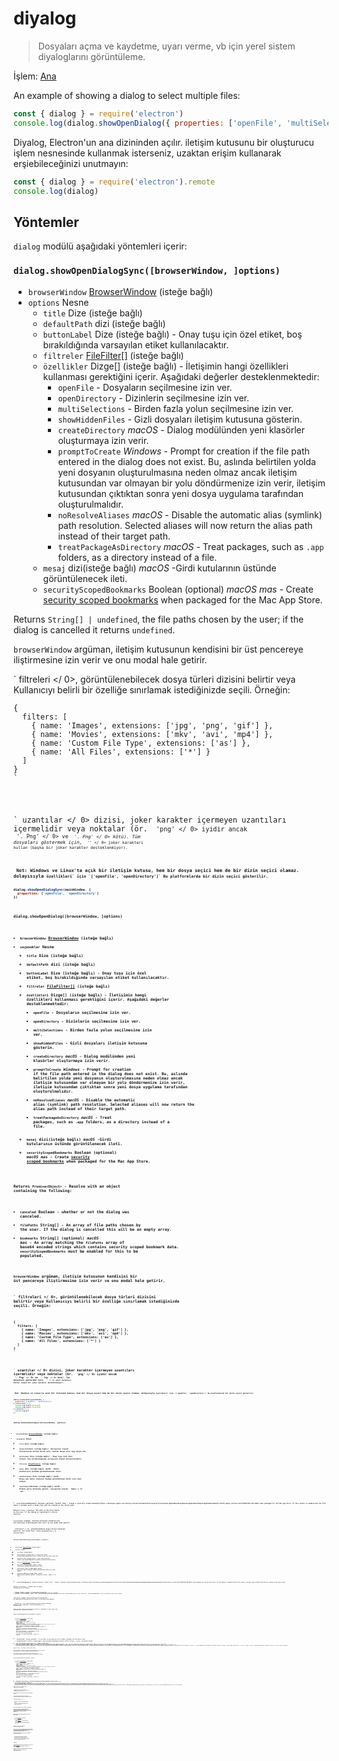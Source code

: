 # diyalog

> Dosyaları açma ve kaydetme, uyarı verme, vb için yerel sistem diyaloglarını görüntüleme.

İşlem: [Ana](../glossary.md#main-process)

An example of showing a dialog to select multiple files:

```javascript
const { dialog } = require('electron')
console.log(dialog.showOpenDialog({ properties: ['openFile', 'multiSelections'] }))
```

Diyalog, Electron'un ana dizininden açılır. iletişim kutusunu bir oluşturucu işlem nesnesinde kullanmak isterseniz, uzaktan erişim kullanarak erşiebileceğinizi unutmayın:

```javascript
const { dialog } = require('electron').remote
console.log(dialog)
```

## Yöntemler

`dialog` modülü aşağıdaki yöntemleri içerir:

### `dialog.showOpenDialogSync([browserWindow, ]options)`

* `browserWindow` [BrowserWindow](browser-window.md) (isteğe bağlı)
* `options` Nesne 
  * `title` Dize (isteğe bağlı)
  * `defaultPath` dizi (isteğe bağlı)
  * `buttonLabel` Dize (isteğe bağlı) - Onay tuşu için özel etiket, boş bırakıldığında varsayılan etiket kullanılacaktır.
  * `filtreler` [FileFilter[]](structures/file-filter.md) (isteğe bağlı)
  * `özellikler` Dizge[] (isteğe bağlı) - İletişimin hangi özellikleri kullanması gerektiğini içerir. Aşağıdaki değerler desteklenmektedir: 
    * `openFile` - Dosyaların seçilmesine izin ver.
    * `openDirectory` - Dizinlerin seçilmesine izin ver.
    * `multiSelections` - Birden fazla yolun seçilmesine izin ver.
    * `showHiddenFiles` - Gizli dosyaları iletişim kutusuna gösterin.
    * `createDirectory` *macOS* - Dialog modülünden yeni klasörler oluşturmaya izin verir.
    * `promptToCreate` *Windows* - Prompt for creation if the file path entered in the dialog does not exist. Bu, aslında belirtilen yolda yeni dosyanın oluşturulmasına neden olmaz ancak iletişim kutusundan var olmayan bir yolu döndürmenize izin verir, iletişim kutusundan çıktıktan sonra yeni dosya uygulama tarafından oluşturulmalıdır.
    * `noResolveAliases` *macOS* - Disable the automatic alias (symlink) path resolution. Selected aliases will now return the alias path instead of their target path.
    * `treatPackageAsDirectory` *macOS* - Treat packages, such as `.app` folders, as a directory instead of a file.
  * `mesaj` dizi(isteğe bağlı) *macOS* -Girdi kutularının üstünde görüntülenecek ileti.
  * `securityScopedBookmarks` Boolean (optional) *macOS* *mas* - Create [security scoped bookmarks](https://developer.apple.com/library/content/documentation/Security/Conceptual/AppSandboxDesignGuide/AppSandboxInDepth/AppSandboxInDepth.html#//apple_ref/doc/uid/TP40011183-CH3-SW16) when packaged for the Mac App Store.

Returns `String[] | undefined`, the file paths chosen by the user; if the dialog is cancelled it returns `undefined`.

`browserWindow` argüman, iletişim kutusunun kendisini bir üst pencereye iliştirmesine izin verir ve onu modal hale getirir.

` filtreleri </ 0>, görüntülenebilecek dosya türleri dizisini belirtir veya Kullanıcıyı belirli bir özelliğe sınırlamak istediğinizde seçili. Örneğin:</p>

<pre><code class="javascript">{
  filters: [
    { name: 'Images', extensions: ['jpg', 'png', 'gif'] },
    { name: 'Movies', extensions: ['mkv', 'avi', 'mp4'] },
    { name: 'Custom File Type', extensions: ['as'] },
    { name: 'All Files', extensions: ['*'] }
  ]
}
`</pre> 

` uzantılar </ 0> dizisi, joker karakter içermeyen uzantıları içermelidir veya noktalar (ör.
<code> 'png' </ 0> iyidir ancak <code> '. Png' </ 0> ve <code> '*. Png' </ 0> kötü). Tüm dosyaları göstermek için,
<code> '*' </ 0> joker karakteri kullan (başka bir joker karakter desteklenmiyor).</p>

<p><strong> Not: </ 0>Windows ve Linux'ta açık bir iletişim kutusu, hem bir dosya seçici hem de bir dizin seçici olamaz. dolayısıyla <code>özellikleri` için `['openFile', 'openDirectory']` Bu platformlarda bir dizin seçici gösterilir.

```js
dialog.showOpenDialogSync(mainWindow, {
  properties: ['openFile', 'openDirectory']
})
```

### `dialog.showOpenDialog([browserWindow, ]options)`

* `browserWindow` [BrowserWindow](browser-window.md) (isteğe bağlı)
* `seçenekler` Nesne 
  * `title` Dize (isteğe bağlı)
  * `defaultPath` dizi (isteğe bağlı)
  * `buttonLabel` Dize (isteğe bağlı) - Onay tuşu için özel etiket, boş bırakıldığında varsayılan etiket kullanılacaktır.
  * `filtreler` [FileFilter[]](structures/file-filter.md) (isteğe bağlı)
  * `özellikleri` Dizge[] (isteğe bağlı) - İletişimin hangi özellikleri kullanması gerektiğini içerir. Aşağıdaki değerler desteklenmektedir: 
    * `openFile` - Dosyaların seçilmesine izin ver.
    * `openDirectory` - Dizinlerin seçilmesine izin ver.
    * `multiSelections` - Birden fazla yolun seçilmesine izin ver.
    * `showHiddenFiles` - Gizli dosyaları iletişim kutusuna gösterin.
    * `createDirectory` *macOS* - Dialog modülünden yeni klasörler oluşturmaya izin verir.
    * `promptToCreate` *Windows* - Prompt for creation if the file path entered in the dialog does not exist. Bu, aslında belirtilen yolda yeni dosyanın oluşturulmasına neden olmaz ancak iletişim kutusundan var olmayan bir yolu döndürmenize izin verir, iletişim kutusundan çıktıktan sonra yeni dosya uygulama tarafından oluşturulmalıdır.
    * `noResolveAliases` *macOS* - Disable the automatic alias (symlink) path resolution. Selected aliases will now return the alias path instead of their target path.
    * `treatPackageAsDirectory` *macOS* - Treat packages, such as `.app` folders, as a directory instead of a file.
  * `mesaj` dizi(isteğe bağlı) *macOS* -Girdi kutularının üstünde görüntülenecek ileti.
  * `securityScopedBookmarks` Boolean (optional) *macOS* *mas* - Create [security scoped bookmarks](https://developer.apple.com/library/content/documentation/Security/Conceptual/AppSandboxDesignGuide/AppSandboxInDepth/AppSandboxInDepth.html#//apple_ref/doc/uid/TP40011183-CH3-SW16) when packaged for the Mac App Store.

Returns `Promise<Object>` - Resolve with an object containing the following:

* `canceled` Boolean - whether or not the dialog was canceled.
* `filePaths` String[] - An array of file paths chosen by the user. If the dialog is cancelled this will be an empty array.
* `bookmarks` String[] (optional) *macOS* *mas* - An array matching the `filePaths` array of base64 encoded strings which contains security scoped bookmark data. `securityScopedBookmarks` must be enabled for this to be populated.

`browserWindow` argüman, iletişim kutusunun kendisini bir üst pencereye iliştirmesine izin verir ve onu modal hale getirir.

` filtreleri </ 0>, görüntülenebilecek dosya türleri dizisini belirtir veya Kullanıcıyı belirli bir özelliğe sınırlamak istediğinizde seçili. Örneğin:</p>

<pre><code class="javascript">{
  filters: [
    { name: 'Images', extensions: ['jpg', 'png', 'gif'] },
    { name: 'Movies', extensions: ['mkv', 'avi', 'mp4'] },
    { name: 'Custom File Type', extensions: ['as'] },
    { name: 'All Files', extensions: ['*'] }
  ]
}
`</pre> 

` uzantılar </ 0> dizisi, joker karakter içermeyen uzantıları içermelidir veya noktalar (ör.
<code> 'png' </ 0> iyidir ancak <code> '. Png' </ 0> ve <code> '*. Png' </ 0> kötü). Tüm dosyaları göstermek için,
<code> '*' </ 0> joker karakteri kullan (başka bir joker karakter desteklenmiyor).</p>

<p><strong> Not: </ 0>Windows ve Linux'ta açık bir iletişim kutusu, hem bir dosya seçici hem de bir dizin seçici olamaz. dolayısıyla <code>özellikleri` için `['openFile', 'openDirectory']` Bu platformlarda bir dizin seçici gösterilir.

```js
dialog.showOpenDialog(mainWindow, {
  properties: ['openFile', 'openDirectory']
}).then(result => {
  console.log(result.canceled)
  console.log(result.filePaths)
}).catch(err => {
  console.log(err)
})
```

### `dialog.showSaveDialogSync([browserWindow, ]options)`

* `browserWindow` [BrowserWindow](browser-window.md) (isteğe bağlı)
* `seçenekler` Nesne 
  * `title` Dize (isteğe bağlı)
  * `defaultPath`dizi (isteğe bağlı) -Varsayılan olarak kullanılacak mutlak dizin yolu, mutlak dosya yolu veya dosya adı.
  * `buttonLabel` Dize (isteğe bağlı) - Onay tuşu için özel etiket, boş bırakıldığında varsayılan etiket kullanılacaktır.
  * `filtreler` [FileFilter[]](structures/file-filter.md) (isteğe bağlı)
  * `mesaj` dize (isteğe bağlı) *macOS* - Metin alanlarının üstünde görüntülenecek ileti.
  * `nameFieldLabel` dize (isteğe bağlı) *macOS* - Dosya adı metin alanının önünde görüntülenen metin için özel etiket.
  * `showsTagField`Boolean (isteğe bağlı) *macOS* - Etiket giriş kutusunu göster, varsayılan olarak ` doğru </ 0> 'dır.</li>
<li><code>securityScopedBookmarks` Boolean (optional) *macOS* *mas* - Create a [security scoped bookmark](https://developer.apple.com/library/content/documentation/Security/Conceptual/AppSandboxDesignGuide/AppSandboxInDepth/AppSandboxInDepth.html#//apple_ref/doc/uid/TP40011183-CH3-SW16) when packaged for the Mac App Store. If this option is enabled and the file doesn't already exist a blank file will be created at the chosen path.

Returns `String | undefined`, the path of the file chosen by the user; if the dialog is cancelled it returns `undefined`.

`browserWindow` argüman, iletişim kutusunun kendisini bir üst pencereye iliştirmesine izin verir ve onu modal hale getirir.

` filtreleri </ 0>, görüntülenebilen dosya türleri dizisini belirtir, bir örnek için <code> dialog.showOpenDialog </ 0> konusuna bakın.</p>

<h3><code>dialog.showSaveDialog([browserWindow, ]options)`</h3> 

* `browserWindow` [BrowserWindow](browser-window.md) (isteğe bağlı)
* `seçenekler` Nesne 
  * `title` Dize (isteğe bağlı)
  * `defaultPath`dizi (isteğe bağlı) -Varsayılan olarak kullanılacak mutlak dizin yolu, mutlak dosya yolu veya dosya adı.
  * `buttonLabel` Dize (isteğe bağlı) - Onay tuşu için özel etiket, boş bırakıldığında varsayılan etiket kullanılacaktır.
  * `filtreler` [FileFilter[]](structures/file-filter.md) (isteğe bağlı)
  * `mesaj` dize (isteğe bağlı) *macOS* - Metin alanlarının üstünde görüntülenecek ileti.
  * `nameFieldLabel` dize (isteğe bağlı) *macOS* - Dosya adı metin alanının önünde görüntülenen metin için özel etiket.
  * `showsTagField`Boolean (isteğe bağlı) *macOS* - Etiket giriş kutusunu göster, varsayılan olarak ` doğru </ 0> 'dır.</li>
<li><code>securityScopedBookmarks` Boolean (optional) *macOS* *mas* - Create a [security scoped bookmark](https://developer.apple.com/library/content/documentation/Security/Conceptual/AppSandboxDesignGuide/AppSandboxInDepth/AppSandboxInDepth.html#//apple_ref/doc/uid/TP40011183-CH3-SW16) when packaged for the Mac App Store. If this option is enabled and the file doesn't already exist a blank file will be created at the chosen path.

Returns `Promise<Object>` - Resolve with an object containing the following:

    * `canceled` Boolean - whether or not the dialog was canceled.
    * `filePath` String (optional) - If the dialog is canceled, this will be `undefined`.
    * `bookmark` String (optional) _macOS_ _mas_ - Base64 encoded string which contains the security scoped bookmark data for the saved file. `securityScopedBookmarks` must be enabled for this to be present.
    

`browserWindow` argüman, iletişim kutusunun kendisini bir üst pencereye iliştirmesine izin verir ve onu modal hale getirir.

` filtreleri </ 0>, görüntülenebilen dosya türleri dizisini belirtir, bir örnek için <code> dialog.showOpenDialog </ 0> konusuna bakın.</p>

<p><strong>Note:</strong> On macOS, using the asynchronous version is recommended to avoid issues when
expanding and collapsing the dialog.</p>

<h3><code>dialog.showMessageBoxSync([browserWindow, ]options)`</h3> 

* `browserWindow` [BrowserWindow](browser-window.md) (isteğe bağlı)
* `seçenekler` Nesne 
  * `tip` dize(isteğe bağlı) - olabilir `"yok"`, `"bilgi"`, `"hata"`, `"sorun"` ya da `"uyarı"`. Windows üzerinden,` "soru" </ 0>, <code> "bilgi" ` ile aynı simgeyi görüntüler, ` "simgesi" </ 0> seçeneğini kullanarak bir simge belirlemediğiniz sürece. MacOS üzerinden,<code>"uyarı"` ve `"hata"` her ikisi de aynı uyarı simgesini gösterir.
  * `düğmeleri` dize[] (isteğe bağlı) -Düğmeler için metin dizisi. Windows'ta, boş bir dizi, "Tamam" etiketli bir düğme ile sonuçlanır.
  * `varsayılan Kimlik` tamsayı(isteğe bağlı)-Düğmeler dizisindeki düğme dizini, ileti kutusu açıldığında varsayılan olarak seçilir.
  * `başlık` dize(isteğe bağlı) - Mesaj kutusunun başlığı, bazı platformlar bunu göstermeyecektir.
  * `mesaj` dize- Mesaj kutusunun içeriği.
  * ` ayrıntı </ 0> Dizge (isteğe bağlı) - Mesajın ek bilgileri.</li>
<li><code>checkboxLabel` String (optional) - If provided, the message box will include a checkbox with the given label.
  * `checkboxChecked` Boolean (isteğe bağlı) -Onay kutusunun başlangıçta kontrol edilmiş durumu. ` yanlış </ 0> varsayılan olarak.</li>
<li><code>icon` ([NativeImage](native-image.md) | String) (isteğe bağlı)
  * `cancelId` Integer (isteğe bağlı) - Diyalogu iptal etmek için kullanılacak düğmenin indeksi,` Esc </ 0> tuşu ile. Varsayılan olarak bu, etiket olarak "iptal" veya "hayır" ile ilk düğmeye atanır. If no such labeled buttons exist and this option is not set, <code>0` will be used as the return value.
  * `noLink` Boolean (isteğe bağlı) - Windows Elektron' da `buttons`' dan hangisinin ortak düğmeler olduğunu ve diğer iletişim kutusundaki komutların bağlantılarını anlamaya çalışacağız ("İptal" veya "Evet" gibi). Bu işlem diyaloğun modern Windows aplikasyonu tarzında çıkmasını sağlar. Bu davranış hoşunuza gitmiyorsa, `noLink` `true` ayarlayabilirsiniz.
  * `normalizeAccessKeys` Boolean (İsteğe Bağlı) - Platformlar arasında klavye erişim anahtarlarını normalize eder. Varsayılan `false`'dur. Bunun etkinleştirilmesi, klavye kısayol erişim anahtarının yerleştirilmesi için düğme etiketlerinde `&` kullanıldığını ve etiketlerin her platformda doğru şekilde çalışacak şekilde dönüştürüleceğini varsayar, `&` karakterler macOS'ta kaldırılır, Linux'ta `_` olarak dönüştürülür ve Windows'ta dokunulmaz bırakılır. Örneğin; `Vie&w` düğme etiketi Linux' ta `Vie_w` ve macOS' ta `View` olarak dönüştürülecektir, Windows ve Linux' ta `Alt-W` yoluyla seçilebilir.

Returns `Integer` - the index of the clicked button.

Bir mesaj kutusu gösterir, ileti kutusu kapanıncaya kadar söz konusu işlemi engeller. Tıklanan düğmenin dizinini döndürür.

`browserWindow` argüman, iletişim kutusunun kendisini bir üst pencereye iliştirmesine izin verir ve onu modal hale getirir.

### `dialog.showMessageBox([browserWindow, ]options)`

* `browserWindow` [BrowserWindow](browser-window.md) (isteğe bağlı)
* `seçenekler` Nesne 
  * `tip` dize(isteğe bağlı) - olabilir `"yok"`, `"bilgi"`, `"hata"`, `"sorun"` ya da `"uyarı"`. Windows üzerinden,` "soru" </ 0>, <code> "bilgi" ` ile aynı simgeyi görüntüler, ` "simgesi" </ 0> seçeneğini kullanarak bir simge belirlemediğiniz sürece. MacOS üzerinden,<code>"uyarı"` ve `"hata"` her ikisi de aynı uyarı simgesini gösterir.
  * `düğmeleri` dize[] (isteğe bağlı) -Düğmeler için metin dizisi. Windows'ta, boş bir dizi, "Tamam" etiketli bir düğme ile sonuçlanır.
  * `varsayılan Kimlik` tamsayı(isteğe bağlı)-Düğmeler dizisindeki düğme dizini, ileti kutusu açıldığında varsayılan olarak seçilir.
  * `başlık` dize(isteğe bağlı) - Mesaj kutusunun başlığı, bazı platformlar bunu göstermeyecektir.
  * `mesaj` dize- Mesaj kutusunun içeriği.
  * ` ayrıntı </ 0> Dizge (isteğe bağlı) - Mesajın ek bilgileri.</li>
<li><code>checkboxLabel` String (optional) - If provided, the message box will include a checkbox with the given label.
  * `checkboxChecked` Boolean (isteğe bağlı) -Onay kutusunun başlangıçta kontrol edilmiş durumu. ` yanlış </ 0> varsayılan olarak.</li>
<li><code>icon` [NativeImage](native-image.md) (isteğe bağlı)
  * `cancelId` Integer (isteğe bağlı) - Diyalogu iptal etmek için kullanılacak düğmenin indeksi,` Esc </ 0> tuşu ile. Varsayılan olarak bu, etiket olarak "iptal" veya "hayır" ile ilk düğmeye atanır. If no such labeled buttons exist and this option is not set, <code>0` will be used as the return value.
  * `noLink` Boolean (isteğe bağlı) - Windows Elektron' da `buttons`' dan hangisinin ortak düğmeler olduğunu ve diğer iletişim kutusundaki komutların bağlantılarını anlamaya çalışacağız ("İptal" veya "Evet" gibi). Bu işlem diyaloğun modern Windows aplikasyonu tarzında çıkmasını sağlar. Bu davranış hoşunuza gitmiyorsa, `noLink` `true` ayarlayabilirsiniz.
  * `normalizeAccessKeys` Boolean (İsteğe Bağlı) - Platformlar arasında klavye erişim anahtarlarını normalize eder. Varsayılan `false`'dur. Bunun etkinleştirilmesi, klavye kısayol erişim anahtarının yerleştirilmesi için düğme etiketlerinde `&` kullanıldığını ve etiketlerin her platformda doğru şekilde çalışacak şekilde dönüştürüleceğini varsayar, `&` karakterler macOS'ta kaldırılır, Linux'ta `_` olarak dönüştürülür ve Windows'ta dokunulmaz bırakılır. Örneğin; `Vie&w` düğme etiketi Linux' ta `Vie_w` ve macOS' ta `View` olarak dönüştürülecektir, Windows ve Linux' ta `Alt-W` yoluyla seçilebilir.

Returns `Promise<Object>` - resolves with a promise containing the following properties:

    * `response` Number - The index of the clicked button.
    * `checkboxChecked` Boolean - The checked state of the checkbox if
    `checkboxLabel` was set. Otherwise `false`.
    

Shows a message box, it will block the process until the message box is closed.

`browserWindow` argüman, iletişim kutusunun kendisini bir üst pencereye iliştirmesine izin verir ve onu modal hale getirir.

### `diyalog.showErrorBox(başlık, içerik)`

* `title` dizi - Hata kutusunda görüntülenecek başlığı belirler.
* `content` dizi - Hata kutusunda görüntülenecek olan metnin içeriğini belirler.

Bir hata iletisi gösteren bir kalıcı iletişim kutusu görüntüler.

Bu API daha önce güvenli bir şekilde çağrılabilir `ready` event the `app` module emits, genellikle yıldızın erken safhasındaki hataları bildirmek için kullanılır. Uygulama öncesi aradıysa `ready`event on Linux'ta, mesaj stderr'e gönderilecek.

### `dialog.showCertificateTrustDialog([browserWindow, ]options)` *macOS* *Windows*

* `browserWindow` [BrowserWindow](browser-window.md) (isteğe bağlı)
* `options` Nesne 
  * `certificate` [Certificate](structures/certificate.md) - Sertifika için güven ve önemi belirtir.
  * `message` String - Kullanıcı tarafından görüntülenecek mesajı belirtir.

Returns `Promise<void>` - resolves when the certificate trust dialog is shown.

MacOS'ta, bu, bir ileti ve sertifikayı gösteren bir kalıcı iletişim kutusu görüntüler kullanıcıya aşağıdakilere güven / giriş imkanı verir. `browserWindow` Argümentini sağladığınızda, iletişim kutusu ana pencereye eklenerek kalıcı hale gelir.

Windows işletim sisteminde Win32'de kullnaılan API nedeniyle seçenekler daha kısıtlıdır:

* `message` argümanı İşletim sisteminin kendi onay diyaloğunu kullanması sebebiyle kullanılmıyor,.
* `browserWindow`' ı kalıcı bir onay kutusu haline getirmek mümkün olmadığından argümanı yok sayılır.

## Sayfalar

On macOS, dialogs are presented as sheets attached to a window if you provide a [`BrowserWindow`](browser-window.md) reference in the `browserWindow` parameter, or modals if no window is provided.

Sayfalara eklenen Windows çerçevesinden ofset değerini değiştirmek için `BrowserWindow.getCurrentWindow().setSheetOffset(offset)` komutunu çağırabilirsiniz.